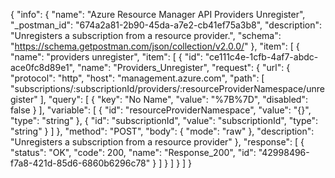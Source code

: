 {
  "info": {
    "name": "Azure Resource Manager API Providers Unregister",
    "_postman_id": "674a2a81-2b90-45da-a7e2-cb41ef75a3b8",
    "description": "Unregisters a subscription from a resource provider.",
    "schema": "https://schema.getpostman.com/json/collection/v2.0.0/"
  },
  "item": [
    {
      "name": "providers unregister",
      "item": [
        {
          "id": "ce111c4e-1cfb-4af7-abdc-ace0fc8d89e1",
          "name": "Providers_Unregister",
          "request": {
            "url": {
              "protocol": "http",
              "host": "management.azure.com",
              "path": [
                "subscriptions/:subscriptionId/providers/:resourceProviderNamespace/unregister"
              ],
              "query": [
                {
                  "key": "No Name",
                  "value": "%7B%7D",
                  "disabled": false
                }
              ],
              "variable": [
                {
                  "id": "resourceProviderNamespace",
                  "value": "{}",
                  "type": "string"
                },
                {
                  "id": "subscriptionId",
                  "value": "subscriptionId",
                  "type": "string"
                }
              ]
            },
            "method": "POST",
            "body": {
              "mode": "raw"
            },
            "description": "Unregisters a subscription from a resource provider"
          },
          "response": [
            {
              "status": "OK",
              "code": 200,
              "name": "Response_200",
              "id": "42998496-f7a8-421d-85d6-6860b6296c78"
            }
          ]
        }
      ]
    }
  ]
}